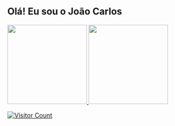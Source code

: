 ## Olá! Eu sou o João Carlos
<div align="left">
  <a href="https://github.com/devjaum">
  <img height="180em" src="https://github-readme-stats.vercel.app/api?username=devjaum&show_icons=true&theme=dark&include_all_commits=true&count_private=true"/>
  <img height="180em" src="https://github-readme-stats.vercel.app/api/top-langs/?username=devjaum&layout=compact&langs_count=7&theme=dark"/>
</div>

  ![Visitor Count](https://profile-counter.glitch.me/{devjaum}/count.svg)
  

